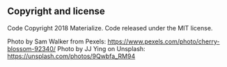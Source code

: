 ## Copyright and license
Code Copyright 2018 Materialize. Code released under the MIT license.

Photo by Sam Walker from Pexels: https://www.pexels.com/photo/cherry-blossom-92340/
Photo by JJ Ying on Unsplash: https://unsplash.com/photos/9Qwbfa_RM94